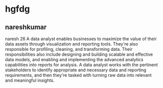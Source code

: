 # hgfdg
## nareshkumar
naresh 26 A data analyst enables businesses to maximize the value of their data assets through visualization and reporting tools. 
They're also responsible for profiling, cleaning, and transforming data. 
Their responsibilities also include designing and building scalable and effective data models, and enabling and implementing the advanced analytics capabilities into reports for analysis. 
A data analyst works with the pertinent stakeholders to identify appropriate and necessary data and reporting requirements, and then they're tasked with turning raw data into relevant and meaningful insights.
